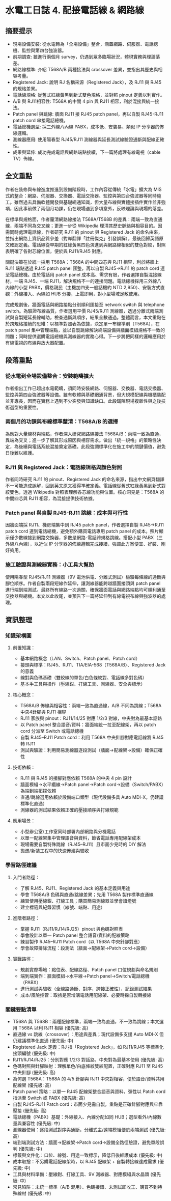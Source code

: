 # 水電工日誌 4. 配接電話線 & 網路線

## 摘要提示
- 現場設備安裝: 從水電轉為「全場設備」整合，涵蓋網路、伺服器、電話總機、監控與第四台強波器。
- 前期調查: 雖進行兩個月 survey，仍遇到眾多臨場狀況，體現實務與理論落差。
- 網路線標準: 介紹 T568A/B 兩種接法與 crossover 差異，並指出其歷史與相容考量。
- Registered Jack: 說明 RJ 名稱來源（Registered Jack），及 RJ11 與 RJ45 的規格差異。
- 電話線規格: 從舊式紅綠黃黑到新式雙色規格，並對照 pinout 定義以利實作。
- A/B 與 RJ11相容性: T568A 的中間 4 pin 與 RJ11 相容，利於混接與統一接法。
- Patch panel 與跳線: 牆面 RJ11 接 RJ45 patch panel，再以自製 RJ45-RJ11 patch cord 串接電話總機。
- 電話總機選型: 採三外線八內線 PABX，成本低、安裝易、類似 IP 分享器的佈線邏輯。
- 測線器應用: 使用陽春型 RJ45/RJ11 測線器與延長測試線驗證通斷與配線正確性。
- 成果與延伸: 成功完成電話與網路端點接續，下一篇將處理有線電視（cable TV）佈線。

## 全文重點
作者在裝修與布線進度推進到設備階段時，工作內容從傳統「水電」擴大為 MIS 式的整合：網路、伺服器、交換器、電話交換器、監控與第四台強波器等同時施工。雖然過去具備軟體開發與基礎網通知識，但大量布線與實體接插件實作並非強項，因此事前做了兩個月功課，仍在現場遇到多項意外，反映理論與現場的落差。

在標準與規格面，作者釐清網路線接法 T568A/T568B 的差異：兩端一致為直通線，兩端不同為交叉線；更進一步從 Wikipedia 理清其歷史脈絡與相容目的。因需同時處理電話線，作者研究 RJ11 的 pinout 與 Registered Jack 的命名由來，並指出網路上資訊品質參差（對岸翻譯「註冊傑克」引發誤解），最後回歸英語原文確認定義。電話線從早期的紅綠黃黑四色演進到與網路線相似的雙色對絞，對照表明確了各對芯線位置，便於與 RJ11/RJ45 對應。

關鍵決策在於統一採用 T568A：T568A 的中間四芯與 RJ11 相容，利於將牆上 RJ11 端點透過 RJ45 patch panel 匯整，再以自製 RJ45→RJ11 的 patch cord 連至電話總機。由於電話用 patch panel 成本高、需求有限，作者選擇自製混接線材，一端 RJ45、一端 RJ11，解決規格不一的連接問題。電話總機採用三外線八內線的小型 PABX，價格親民（主機加四支一般話機約 NTD 2,950）、安裝方式直觀：外線接入、內線如 HUB 分接，上電即用，對小型場域足敷使用。

完成規劃後，牆面電話與網路接點分別順利匯接至 network switch 與 telephone switch。為驗證布線品質，作者選用平價 RJ45/RJ11 測線器，透過分離式兩端測試與自製短延長線輔助，檢查通斷與順序，結果全數通過。整體而言，本文重點在於跨規格接續的思維：以標準對照表為依據，決定單一布線準則（T568A），在 patch panel 集中管理端點，並以自製跳線解決終端設備與牆面模組規格不一致的問題；同時提供選購電話總機與測線器的實務心得。下一步將把同樣的邏輯應用於有線電視的布線與放大器配置。

## 段落重點
### 從水電到全場設備整合：安裝範疇擴大
作者指出工作已超出水電範疇，須同時安裝網路、伺服器、交換器、電話交換器、監控與第四台強波器等設備。雖有軟體與基礎網通背景，但大規模配線與機櫃裝配並非專長，因而在實務上遇到不少突發與知識缺口。此段鋪陳現場複雜性與之後技術選型的重要性。

### 兩個月的功課與布線標準釐清：T568A/B 的選擇
為應對大量線材與端點，作者深入研究網路線接法 T568A/B：兩端一致為直通，異端為交叉；進一步了解其形成原因與相容需求。做出「統一規格」的策略性決定，為後續與電話系統混接奠定基礎。此段強調標準化在施工中的關鍵價值，避免日後難以維護。

### RJ11 與 Registered Jack：電話線規格與顏色對照
作者同時研究 RJ11 的 pinout、Registered Jack 的命名來源，指出中文網頁翻譯不一可能造成誤解，回到英文原文獲得準確定義。電話線從舊式紅綠黃黑到新式對絞雙色，透過 Wikipedia 對照表理解各芯線功能與位置。核心洞見是：T568A 的中間四芯與 RJ11 相容，為混接提供技術依據。

### Patch panel 與自製 RJ45-RJ11 跳線：成本與可行性
因牆面端採 RJ11、機房端集中到 RJ45 patch panel，作者選擇自製 RJ45→RJ11 patch cord 連到電話總機，避免額外購買電話專用 patch panel 的成本。照片顯示僅少數線接到網路交換器，多數是網路-電話跨規格跳線。搭配小型 PABX（三外線八內線），以近似 IP 分享器的佈線邏輯完成接續，強調此方案便宜、好裝、剛好夠用。

### 施工驗證與測線器實務：小工具大幫助
使用陽春型 RJ45/RJ11 測線器（9V 電池供電、分離式測試）檢驗每條線的通斷與腳位順序。作者自製兩段短線作延伸，讓測線器能跨越牆面接頭與 patch panel 進行端到端測試。最終所有線路一次過關，確保牆面電話與網路端點均可順利通至交換器與總機。本文以此收尾，並預告下一篇將延伸到有線電視布線與強波器的處理。

## 資訊整理

### 知識架構圖
1. 前置知識：
   - 基本網路概念（LAN、Switch、Patch panel、Patch cord）
   - 接頭與標準：RJ45、RJ11、TIA/EIA-568（T568A/B）、Registered Jack 的意義
   - 線對與色碼基礎（雙絞線的單色/白色條紋對、電話線多對色碼）
   - 基本手工具與操作（壓線鉗、打線工具、測線器、安全與標示）

2. 核心概念：
   - T568A/B 佈線與相容性：兩端一致為直通線，A/B 不同為跳線；T568A 中央4針腳與 RJ11 相容
   - RJ11 家族與 pinout：RJ11/14/25 對應 1/2/3 對線，中央對為最基本話路
   - 以 Patch panel 整合語音/資料：牆面端統一拉至配線架，再以 patch cord 分派至 Switch 或電話總機
   - 自製 RJ45–RJ11 Patch cord：利用 T568A 中央針腳對應電話線將 RJ45 轉 RJ11
   - 測試與驗證：利用簡易測線器逐段測試（牆面→配線架→設備）確保正確性

3. 技術依賴：
   - RJ11 與 RJ45 的接腳對應依賴 T568A 的中央 4 pin 設計
   - 牆面模組→水平纜線→Patch panel→Patch cord→設備（Switch/PABX）為端到端拓撲依賴
   - 直通/跳線選用依賴於設備端口類型（現代設備多具 Auto MDI-X，仍建議標準化直通）
   - 測線器的測試結果依賴正確的壓接順序與打線規範

4. 應用場景：
   - 小型辦公室/工作室同時部署內部網路與分機電話
   - 以單一配線架集中管理語音與資料，節省電話專用配線架成本
   - 現場需要自製特殊跳線（RJ45–RJ11）且市面少見時的 DIY 解法
   - 搬遷/新裝工程中的快速佈建與驗收

### 學習路徑建議
1. 入門者路徑：
   - 了解 RJ45、RJ11、Registered Jack 的基本定義與用途
   - 學會 T568A/B 色碼與直通/跳線差異；先用 T568A 製作標準直通線
   - 練習使用壓線鉗、打線工具；購買簡易測線器並學會讀燈號
   - 建立標籤與紀錄習慣（線號、端點、用途）

2. 進階者路徑：
   - 掌握 RJ11（RJ11/RJ14/RJ25）pinout 與色碼對照表
   - 學會設計以單一 Patch panel 整合語音/資料的配線策略
   - 練習製作 RJ45–RJ11 Patch cord（以 T568A 中央針腳對應）
   - 學會故障排除流程：段測法（牆面→配線架→Patch cord→設備）

3. 實戰路徑：
   - 規劃實際場地：點位表、配線路徑、Patch panel 口位規劃與命名規則
   - 端到端實作：牆面模組→水平線→Patch panel→Switch/電話總機（PABX）
   - 進行測試與驗收（全線路通斷、對序、跨接正確性），記錄測試結果
   - 成本/風險控管：取捨是否增購電話用配線架、必要時採自製轉接線

### 關鍵要點清單
- T568A 與 T568B：兩種配線標準，兩端一致為直通，不一致為跳線；本文選用 T568A 以利 RJ11 相容 (優先級: 高)
- 直通線 vs 跳線（crossover）：用途與差異；現代設備多支援 Auto MDI-X 但仍建議標準化直通 (優先級: 中)
- Registered Jack 定義：RJ 指「Registered Jack」，如 RJ11/RJ45 等標準化接頭編號 (優先級: 中)
- RJ11/RJ14/RJ25：分別對應 1/2/3 對話路，中央對為最基本使用 (優先級: 高)
- 色碼對照與針腳映射：理解單色/白底條紋雙絞配置，正確對應 RJ11 至 RJ45 中央針腳 (優先級: 高)
- 為何選 T568A：T568A 的 4/5 針腳與 RJ11 中央對相容，便於語音/資料共用配線架 (優先級: 高)
- Patch panel 策略：以單一 RJ45 配線架整合語音與資料，彈性以 Patch cord 指派至 Switch 或 PABX (優先級: 高)
- 自製 RJ45–RJ11 Patch cord：市面少見需自製，重點是正確針腳對應與牢靠壓接 (優先級: 高)
- 電話總機（PABX）基礎：外線接入、內線分配如同 HUB；選型看外/內線數量與兼容性 (優先級: 中)
- 測線器使用：逐段測試對序與通斷，分離式主/遠端模組便於兩端測試 (優先級: 高)
- 端到端測試方法：牆面→配線架→Patch cord→設備全路徑驗證，避免單段誤判 (優先級: 中)
- 標籤與文件化：口位、線號、用途一致標示，降低日後維護成本 (優先級: 中)
- 成本取捨：不另購電話配線架時，以 RJ45 配線架 + 自製轉接線達成需求 (優先級: 中)
- 工具與材料準備：壓線鉗、打線工具、9V 測線器、對應模組與水晶頭 (優先級: 中)
- 常見陷阱：未統一標準（A/B 混用）、色碼接錯、未測試即收工、購買不到特殊線材 (優先級: 中)